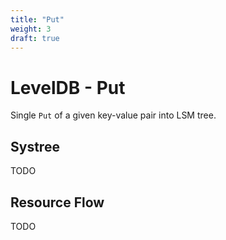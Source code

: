 ```yaml
---
title: "Put"
weight: 3
draft: true
---
```


# LevelDB - Put

Single `Put` of a given key-value pair into LSM tree.

## Systree

TODO

## Resource Flow

TODO

